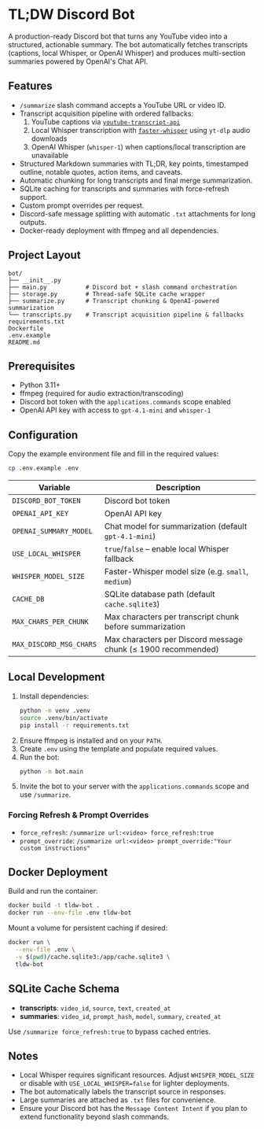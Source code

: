 # TL;DW Discord Bot

A production-ready Discord bot that turns any YouTube video into a structured, actionable summary. The bot automatically fetches transcripts (captions, local Whisper, or OpenAI Whisper) and produces multi-section summaries powered by OpenAI's Chat API.

## Features

- `/summarize` slash command accepts a YouTube URL or video ID.
- Transcript acquisition pipeline with ordered fallbacks:
  1. YouTube captions via [`youtube-transcript-api`](https://pypi.org/project/youtube-transcript-api/)
  2. Local Whisper transcription with [`faster-whisper`](https://github.com/guillaumekln/faster-whisper) using `yt-dlp` audio downloads
  3. OpenAI Whisper (`whisper-1`) when captions/local transcription are unavailable
- Structured Markdown summaries with TL;DR, key points, timestamped outline, notable quotes, action items, and caveats.
- Automatic chunking for long transcripts and final merge summarization.
- SQLite caching for transcripts and summaries with force-refresh support.
- Custom prompt overrides per request.
- Discord-safe message splitting with automatic `.txt` attachments for long outputs.
- Docker-ready deployment with ffmpeg and all dependencies.

## Project Layout

```
bot/
├── __init__.py
├── main.py           # Discord bot + slash command orchestration
├── storage.py        # Thread-safe SQLite cache wrapper
├── summarize.py      # Transcript chunking & OpenAI-powered summarization
└── transcripts.py    # Transcript acquisition pipeline & fallbacks
requirements.txt
Dockerfile
.env.example
README.md
```

## Prerequisites

- Python 3.11+
- ffmpeg (required for audio extraction/transcoding)
- Discord bot token with the `applications.commands` scope enabled
- OpenAI API key with access to `gpt-4.1-mini` and `whisper-1`

## Configuration

Copy the example environment file and fill in the required values:

```bash
cp .env.example .env
```

| Variable | Description |
| --- | --- |
| `DISCORD_BOT_TOKEN` | Discord bot token |
| `OPENAI_API_KEY` | OpenAI API key |
| `OPENAI_SUMMARY_MODEL` | Chat model for summarization (default `gpt-4.1-mini`) |
| `USE_LOCAL_WHISPER` | `true`/`false` – enable local Whisper fallback |
| `WHISPER_MODEL_SIZE` | Faster-Whisper model size (e.g. `small`, `medium`) |
| `CACHE_DB` | SQLite database path (default `cache.sqlite3`) |
| `MAX_CHARS_PER_CHUNK` | Max characters per transcript chunk before summarization |
| `MAX_DISCORD_MSG_CHARS` | Max characters per Discord message chunk (≤ 1900 recommended) |

## Local Development

1. Install dependencies:
   ```bash
   python -m venv .venv
   source .venv/bin/activate
   pip install -r requirements.txt
   ```
2. Ensure ffmpeg is installed and on your `PATH`.
3. Create `.env` using the template and populate required values.
4. Run the bot:
   ```bash
   python -m bot.main
   ```
5. Invite the bot to your server with the `applications.commands` scope and use `/summarize`.

### Forcing Refresh & Prompt Overrides

- `force_refresh`: `/summarize url:<video> force_refresh:true`
- `prompt_override`: `/summarize url:<video> prompt_override:"Your custom instructions"`

## Docker Deployment

Build and run the container:

```bash
docker build -t tldw-bot .
docker run --env-file .env tldw-bot
```

Mount a volume for persistent caching if desired:

```bash
docker run \
  --env-file .env \
  -v $(pwd)/cache.sqlite3:/app/cache.sqlite3 \
  tldw-bot
```

## SQLite Cache Schema

- **transcripts**: `video_id`, `source`, `text`, `created_at`
- **summaries**: `video_id`, `prompt_hash`, `model`, `summary`, `created_at`

Use `/summarize force_refresh:true` to bypass cached entries.

## Notes

- Local Whisper requires significant resources. Adjust `WHISPER_MODEL_SIZE` or disable with `USE_LOCAL_WHISPER=false` for lighter deployments.
- The bot automatically labels the transcript source in responses.
- Large summaries are attached as `.txt` files for convenience.
- Ensure your Discord bot has the `Message Content Intent` if you plan to extend functionality beyond slash commands.

